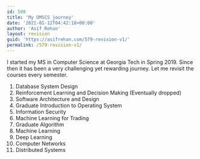 ```yaml
---
id: 580
title: 'My OMSCS journey'
date: '2021-01-12T04:42:18+00:00'
author: 'Asif Rehan'
layout: revision
guid: 'https://asifrehan.com/579-revision-v1/'
permalink: /579-revision-v1/
---
```


I started my MS in Computer Science at Georgia Tech in Spring 2019. Since then it has been a very challenging yet rewarding journey. Let me revisit the courses every semester.

1. Database System Design
2. Reinforcement Learning and Decision Making (Eventually dropped)
3. Software Architecture and Design
4. Graduate Introduction to Operating System
5. Information Security
6. Machine Learning for Trading
7. Graduate Algorithm
8. Machine Learning
9. Deep Learning
10. Computer Networks
11. Distributed Systems
